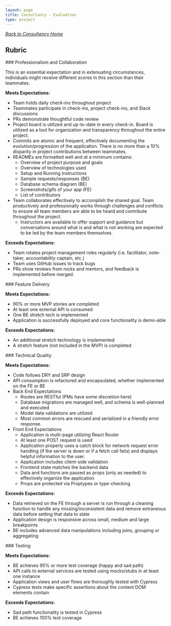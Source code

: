 ```yaml
---
layout: page
title: Consultancy - Evaluation
type: project
---
```


_[Back to Consultancy Home](./index)_ 

## Rubric

<section class="dropdown">
### Professionalism and Collaboration

This is an essential expectation and in extenuating circumstances, individuals might receive different scores in this section than their teammates. 

**Meets Expectations:**

* Team holds daily check-ins throughout project
* Teammates participate in check-ins, project check-ins, and Slack discussions
* PRs demonstrate thoughtful code review
* Project board is utilized and up-to-date in every check-in. Board is utilized as a tool for organization and transparency throughout the entire project. 
* Commits are atomic and frequent, effectively documenting the evolution/progression of the application. There is no more than a 10% disparity in project contributions between teammates.
* READMEs are formatted well and at a minimum contains:
  - Overview of project purpose and goals
  - Overview of technologies used
  - Setup and Running Instructions
  - Sample requests/responses (BE)
  - Database schema diagram (BE)
  - Screenshots/gifs of your app (FE)
  - List of contributors
* Team collaborates effectively to accomplish the shared goal. Team productively and professionally works through challenges and conflicts to ensure all team members are able to be heard and contribute throughout the project.
  - Instructors are available to offer support and guidance but conversations around what is and what is not working are expected to be led by the team members themselves.

**Exceeds Expectations:**

* Team rotates project management roles regularly (i.e. facilitator, note-taker, accountability captain, etc.)
* Team uses GitHub issues to track bugs
* PRs show reviews from rocks and mentors, and feedback is implemented before merged.

</section>

<section class="dropdown">
### Feature Delivery

**Meets Expectations:**

* 90% or more MVP stories are completed
* At least one external API is consumed
* One BE stretch tech is implemented
* Application is successfully deployed and core functionality is demo-able

**Exceeds Expectations:**

* An additional stretch technology is implemented
* A stretch feature (not included in the MVP) is completed

</section>


<section class="dropdown">
### Technical Quality

**Meets Expectations:**
<!-- TO-DO FE instructor opinions here would be very helpful! -->
* Code follows DRY and SRP design
* API consumption is refactored and encapsulated, whether implemented on the FE or BE
* Back End Expectations
  - Routes are RESTful (PMs have some discretion here)
  - Database migrations are managed well, and schema is well-planned and executed
  - Model data validations are utilized
  - Most common errors are rescued and serialized in a friendly error response.
* Front End Expectations
  - Application is multi-page utilizing React Router
  - At least one POST request is used
  - Application properly uses a catch block for network request error handling (if the server is down or if a fetch call fails) and displays helpful information to the user.
  - Application includes client-side validation
  - Frontend state matches the backend data
  - Data and functions are passed as props (only as needed) to effectively organize the application
  - Props are protected via Proptypes or type-checking

**Exceeds Expectations:**

* Data retrieved on the FE through a server is run through a cleaning function to handle any missing/inconsistent data and remove extraneous data before setting that data to state
* Application design is responsive across small, medium and large breakpoints
* BE includes advanced data manipulations including joins, grouping or aggregating
</section>

<section class="dropdown">
### Testing

**Meets Expectations:**

* BE achieves 95% or more test coverage (happy and sad path)
* API calls to external services are tested using mocks/stubs in at least one instance
* Application views and user flows are thoroughly tested with Cypress
* Cypress tests make specific assertions about the content DOM elements contain

**Exceeds Expectations:**

* Sad path functionality is tested in Cypress
* BE achieves 100% test coverage

</section>
